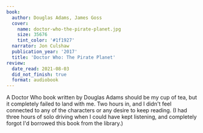 ```yaml
---
book:
  author: Douglas Adams, James Goss
  cover:
    name: doctor-who-the-pirate-planet.jpg
    size: 35676
    tint_color: '#1f1927'
  narrator: Jon Culshaw
  publication_year: '2017'
  title: 'Doctor Who: The Pirate Planet'
review:
  date_read: 2021-08-03
  did_not_finish: true
  format: audiobook
---
```


A Doctor Who book written by Douglas Adams should be my cup of tea, but it completely failed to land with me.
Two hours in, and I didn't feel connected to any of the characters or any desire to keep reading.
(I had three hours of solo driving when I could have kept listening, and completely forgot I'd borrowed this book from the library.)